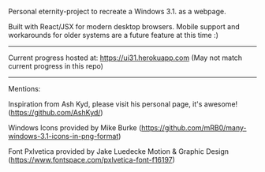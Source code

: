 Personal eternity-project to recreate a Windows 3.1. as a webpage.

Built with React/JSX for modern desktop browsers. Mobile support and workarounds for older systems are a future feature at this time :)

----

Current progress hosted at: https://ui31.herokuapp.com
(May not match current progress in this repo)

-----

Mentions:

Inspiration from Ash Kyd, please visit his personal page, it's awesome! (https://github.com/AshKyd/)

Windows Icons provided by Mike Burke (https://github.com/mRB0/many-windows-3.1-icons-in-png-format)

Font Pxlvetica provided by Jake Luedecke Motion & Graphic Design (https://www.fontspace.com/pxlvetica-font-f16197)
